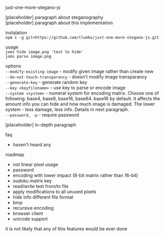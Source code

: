 just-one-more-stegano-js

[placeholder] paragraph about steganography  
[placeholder] paragraph about this implementation  


instalation  
`npm i -g git+https://github.com/tlumko/just-one-more-stegano-js.git`

usage  
`joms hide image.png 'text to hide'`  
`joms parse image.png`  

options  
`--modify-existing-image` - modify given image rather than create new  
`--do-not-touch-transparency` - doesn't modify image transparancy  
`--generate-key` - generate random key  
`--key <keyfilename>` - use key to parse or encode image  
`--system <system>` - numeral system for encoding matrix. Choose one of following: base4, base8, base16, base64. base16 by default. It affects the amount info you can hide and how much image is damaged. The lower system - less damage, less info. Details in next paragraph.  
`--password, -p` - require password  

[placeholder] in-depth paragraph

faq  
- haven't heard any

roadmap  
- not linear pixel usage
- password
- encoding with lower impact (8-bit matrix rather than 16-bit)
- sudoku matrix key
- read/write text from/to file
- apply modifications to all unused pixels
- hide info different file format
- bmp
- recursive encoding
- browser client
- unicode support

it is not likely that any of this features would be ever done

